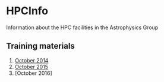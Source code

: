 # HPCInfo

Information about the HPC facilities in the Astrophysics Group

## Training materials

1. [October 2014](training/linux_hpc_workshop_oct_2014/README.md)
2. [October 2015](training/workshops_2015/README.md)
3. [October 2016]
